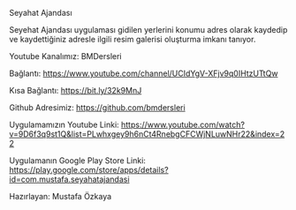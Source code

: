 Seyahat Ajandası

Seyehat Ajandası uygulaması gidilen yerlerini konumu adres olarak kaydedip ve kaydettiğiniz adresle ilgili resim galerisi oluşturma imkanı tanıyor.


Youtube Kanalımız: BMDersleri

Bağlantı: https://www.youtube.com/channel/UCIdYgV-XFjv9q0IHtzUTtQw

Kısa Bağlantı: https://bit.ly/32k9MnJ

Github Adresimiz: https://github.com/bmdersleri

Uygulamamızın Youtube Linki: https://www.youtube.com/watch?v=9D6f3q9st1Q&list=PLwhxgey9h6nCt4RnebgCFCWjNLuwNHr22&index=22

Uygulamanın Google Play Store Linki: https://play.google.com/store/apps/details?id=com.mustafa.seyahatajandasi

Hazırlayan: Mustafa Özkaya
